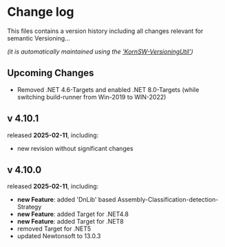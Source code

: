 # Change log
This files contains a version history including all changes relevant for semantic Versioning...

*(it is automatically maintained using the ['KornSW-VersioningUtil'](https://github.com/KornSW/VersioningUtil))*




## Upcoming Changes

* Removed .NET 4.6-Targets and enabled .NET 8.0-Targets (while switching build-runner from Win-2019 to WIN-2022)



## v 4.10.1
released **2025-02-11**, including:
 - new revision without significant changes



## v 4.10.0
released **2025-02-11**, including:
 - **new Feature**: added 'DnLib' based Assembly-Classification-detection-Strategy
 - **new Feature**: added Target for .NET4.8
 - **new Feature**: added Target for .NET8
 - removed Target for .NET5
 - updated Newtonsoft to 13.0.3
